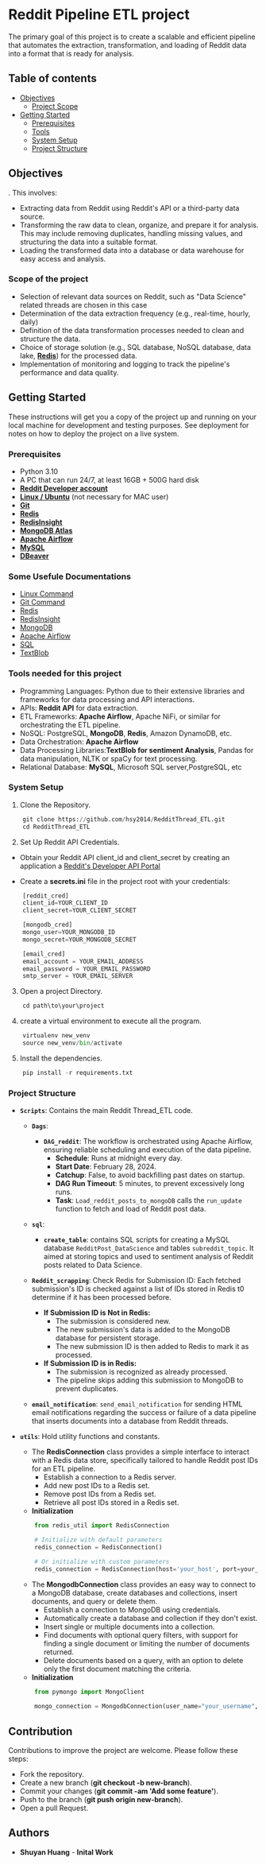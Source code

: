 # Reddit Pipeline ETL project
The primary goal of this project is to create a scalable and efficient pipeline that automates the extraction, transformation, and loading of Reddit data into a format that is ready for analysis.

## Table of contents
- [Objectives](#Objectives)
    - [Project Scope](#Scope-of-the-project)
- [Getting Started](#Getting-Started)
    - [Prerequisites](#prerequisites)
    - [Tools](#Tools-needed-for-this-project)
    - [System Setup](#system-setup)
    - [Project Structure](#Project-Structure)

## Objectives

. This involves:

* Extracting data from Reddit using Reddit's API or a third-party data source.
* Transforming the raw data to clean, organize, and prepare it for analysis. This may include removing duplicates, handling missing values, and structuring the data into a suitable format.
* Loading the transformed data into a database or data warehouse for easy access and analysis.

### Scope of the project

* Selection of relevant data sources on Reddit, such as "Data Science" related threads are chosen in this case
* Determination of the data extraction frequency (e.g., real-time, hourly, daily)
* Definition of the data transformation processes needed to clean and structure the data.
* Choice of storage solution (e.g., SQL database, NoSQL database, data lake, **[Redis](https://redis.io/)**) for the processed data.
* Implementation of monitoring and logging to track the pipeline's performance and data quality.


## Getting Started

These instructions will get you a copy of the project up and running on your local machine for development and testing purposes. See deployment for notes on how to deploy the project on a live system.

### Prerequisites

* Python 3.10
* A PC that can run 24/7, at least 16GB + 500G hard disk
* **[Reddit Developer account](https://www.reddit.com/wiki/api/)**
* **[Linux / Ubuntu](https://ubuntu.com/download/desktop)** (not necessary for MAC user)
* **[Git](https://git-scm.com/downloads)**
* **[Redis](https://redis.io/)**
* **[RedisInsight](https://redis.com/redis-enterprise/redis-insight/)**
* **[MongoDB Atlas](https://www.mongodb.com/atlas/database)**
* **[Apache Airflow](https://airflow.apache.org/docs/apache-airflow/stable/installation/index.html)**
* **[MySQL](https://www.mysql.com/downloads/)**
* **[DBeaver](https://dbeaver.io/download/)**

### Some Usefule Documentations
* [Linux Command](https://ubuntu.com/tutorials/command-line-for-beginners#1-overview)
* [Git Command](https://git-scm.com/docs)
* [Redis](https://redis.io/commands/sadd/)
* [RedisInsight](https://docs.redis.com/latest/ri/using-redisinsight/)
* [MongoDB](https://www.w3schools.com/mongodb/index.php)
* [Apache Airflow](https://airflow.apache.org/docs/apache-airflow/stable/index.html)
* [SQL](https://www.w3schools.com/sql/default.asp)
* [TextBlob](https://textblob.readthedocs.io/en/dev/)


### Tools needed for this project

* Programming Languages: Python due to their extensive libraries and frameworks for data processing and API interactions.
* APIs: **Reddit API** for data extraction.
* ETL Frameworks: **Apache Airflow**, Apache NiFi, or similar for orchestrating the ETL pipeline.
* NoSQL: PostgreSQL, **MongoDB**, **Redis**, Amazon DynamoDB, etc.
* Data Orchestration: **Apache Airflow** 
* Data Processing Libraries:**TextBlob for sentiment Analysis**, Pandas for data manipulation, NLTK or spaCy for text processing.
* Relational Database: **MySQL**, Microsoft SQL server,PostgreSQL, etc

### System Setup
1. Clone the Repository.
```python
    git clone https://github.com/hsy2014/RedditThread_ETL.git
    cd RedditThread_ETL
```

2. Set Up Reddit API Credentials.
* Obtain your Reddit API client_id and client_secret by creating an application a [Reddit's Developer API Portal](https://www.reddit.com/wiki/api/)

* Create a **secrets.ini** file in the project root with your credentials:
```python
    [reddit_cred]
    client_id=YOUR_CLIENT_ID
    client_secret=YOUR_CLIENT_SECRET

    [mongodb_cred]
    mongo_user=YOUR_MONGODB_ID
    mongo_secret=YOUR_MONGODB_SECRET

    [email_cred]
    email_account = YOUR_EMAIL_ADDRESS
    email_password = YOUR_EMAIL_PASSWORD
    smtp_server = YOUR_EMAIL_SERVER
```
3. Open a project Directory.
```python
    cd path\to\your\project
```

4. create a virtual environment to execute all the program.
```python
    virtualenv new_venv
    source new_venv/bin/activate
```

5. Install the dependencies.
```python
    pip install -r requirements.txt
```


### Project Structure
- **`Scripts`**: Contains the main Reddit Thread_ETL code.
    - **`Dags`**:
        - **`DAG_reddit`**: 
            The workflow is orchestrated using Apache Airflow, ensuring reliable scheduling and execution of the data pipeline.
            - **Schedule**: Runs at midnight every day.
            - **Start Date**: February 28, 2024.
            - **Catchup**: False, to avoid backfilling past dates on startup.
            - **DAG Run Timeout**: 5 minutes, to prevent excessively long runs.
            - **Task**: `Load_reddit_posts_to_mongoDB` calls the `run_update` function to fetch and load of Reddit post data.
    - **`sql`**: 
        - **`create_table`**: contains SQL scripts for creating a MySQL database `RedditPost_DataScience` and tables `subreddit_topic`. It aimed at storing topics and used to sentiment analysis of Reddit posts related to Data Science.

    - **`Reddit_scrapping`**: 
        Check Redis for Submission ID: Each fetched submission's ID is checked against a list of IDs stored in Redis t0 determine if it has been processed before.
        - **If Submission ID is Not in Redis:**
            * The submission is considered new.
            * The new submission's data is added to the MongoDB database for persistent storage.
            * The new submission ID is then added to Redis to mark it as processed.
        - **If Submission ID is in Redis:**
            * The submission is recognized as already processed.
            * The pipeline skips adding this submission to MongoDB to prevent duplicates.

    - **`email_notification`**:
        `send_email_notification` for sending HTML email notifications regarding the success or failure of a data pipeline that inserts documents into a database from Reddit threads. 
    

- **`utils`**: Hold utility functions and constants.
    - The **RedisConnection** class provides a simple interface to interact with a Redis data store, specifically tailored to handle Reddit post IDs for an ETL pipeline.
        - Establish a connection to a Redis server.
        - Add new post IDs to a Redis set.
        - Remove post IDs from a Redis set.
        - Retrieve all post IDs stored in a Redis set.
    - **Initialization**
    ```python
        from redis_util import RedisConnection

        # Initialize with default parameters
        redis_connection = RedisConnection()

        # Or initialize with custom parameters
        redis_connection = RedisConnection(host='your_host', port=your_port, db=your_db, set_name='your_set_name')
    ```
    - The **MongodbConnection** class provides an easy way to connect to a MongoDB database, create databases and collections, insert documents, and query or delete them.
        - Establish a connection to MongoDB using credentials.
        - Automatically create a database and collection if they don't exist.
        - Insert single or multiple documents into a collection.
        - Find documents with optional query filters, with support for finding a single document or limiting the number of documents returned.
        - Delete documents based on a query, with an option to delete only the first document matching the criteria.
    - **Initialization**
    ```python
        from pymongo import MongoClient
        
        mongo_connection = MongodbConnection(user_name="your_username", password="your_password")
    ```

## Contribution
Contributions to improve the project are welcome. Please follow these steps:

* Fork the repository.
* Create a new branch (**git checkout -b new-branch**).
* Commit your changes (**git commit -am 'Add some feature'**).
* Push to the branch (**git push origin new-branch**).
* Open a pull Request.

## Authors
* **Shuyan Huang** - **Inital Work**